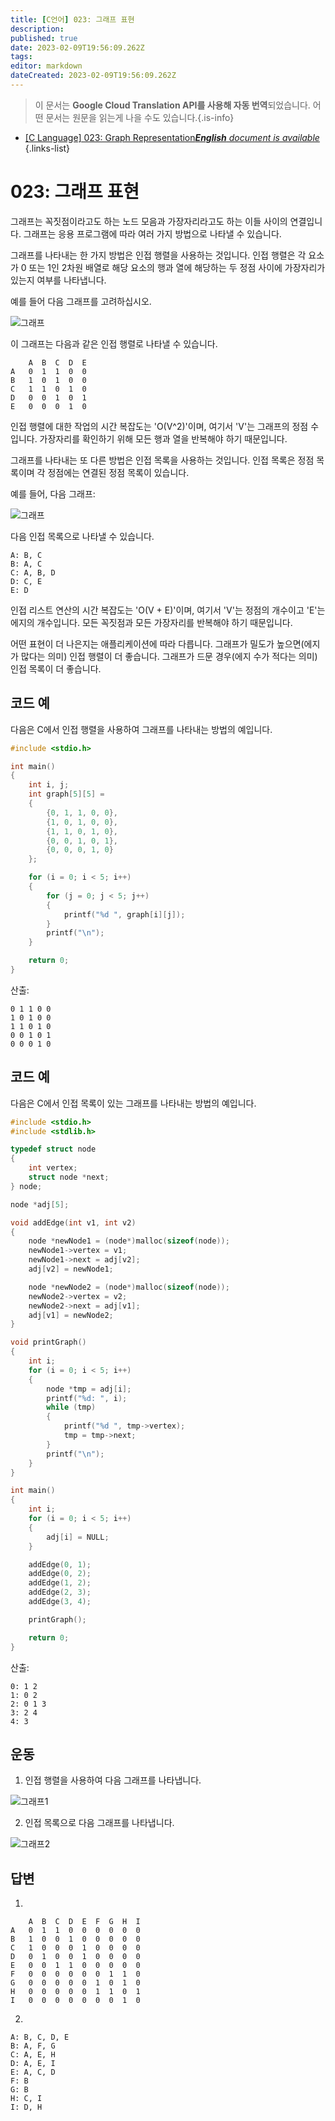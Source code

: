 ```yaml
---
title: [C언어] 023: 그래프 표현
description: 
published: true
date: 2023-02-09T19:56:09.262Z
tags: 
editor: markdown
dateCreated: 2023-02-09T19:56:09.262Z
---
```


> 이 문서는 **Google Cloud Translation API를 사용해 자동 번역**되었습니다.
어떤 문서는 원문을 읽는게 나을 수도 있습니다.{.is-info}



- [[C Language] 023: Graph Representation***English** document is available*](/en/Knowledge-base/Algorithm/c-language-023-graph-representation)
{.links-list}


# 023: 그래프 표현

그래프는 꼭짓점이라고도 하는 노드 모음과 가장자리라고도 하는 이들 사이의 연결입니다. 그래프는 응용 프로그램에 따라 여러 가지 방법으로 나타낼 수 있습니다.

그래프를 나타내는 한 가지 방법은 인접 행렬을 사용하는 것입니다. 인접 행렬은 각 요소가 0 또는 1인 2차원 배열로 해당 요소의 행과 열에 해당하는 두 정점 사이에 가장자리가 있는지 여부를 나타냅니다.

예를 들어 다음 그래프를 고려하십시오.

![그래프](https://github.com/Bergel/Coursera-Data-Structures-Algorithms/raw/master/1.%20Fundamentals/week2/graph.png)

이 그래프는 다음과 같은 인접 행렬로 나타낼 수 있습니다.

```
    A  B  C  D  E
A   0  1  1  0  0
B   1  0  1  0  0
C   1  1  0  1  0
D   0  0  1  0  1
E   0  0  0  1  0
```

인접 행렬에 대한 작업의 시간 복잡도는 'O(V^2)'이며, 여기서 'V'는 그래프의 정점 수입니다. 가장자리를 확인하기 위해 모든 행과 열을 반복해야 하기 때문입니다.

그래프를 나타내는 또 다른 방법은 인접 목록을 사용하는 것입니다. 인접 목록은 정점 목록이며 각 정점에는 연결된 정점 목록이 있습니다.

예를 들어, 다음 그래프:

![그래프](https://github.com/Bergel/Coursera-Data-Structures-Algorithms/raw/master/1.%20Fundamentals/week2/graph.png)

다음 인접 목록으로 나타낼 수 있습니다.

```
A: B, C
B: A, C
C: A, B, D
D: C, E
E: D
```

인접 리스트 연산의 시간 복잡도는 'O(V + E)'이며, 여기서 'V'는 정점의 개수이고 'E'는 에지의 개수입니다. 모든 꼭짓점과 모든 가장자리를 반복해야 하기 때문입니다.

어떤 표현이 더 나은지는 애플리케이션에 따라 다릅니다. 그래프가 밀도가 높으면(에지가 많다는 의미) 인접 행렬이 더 좋습니다. 그래프가 드문 경우(에지 수가 적다는 의미) 인접 목록이 더 좋습니다.

## 코드 예

다음은 C에서 인접 행렬을 사용하여 그래프를 나타내는 방법의 예입니다.

```C
#include <stdio.h>

int main()
{
    int i, j;
    int graph[5][5] =
    {
        {0, 1, 1, 0, 0},
        {1, 0, 1, 0, 0},
        {1, 1, 0, 1, 0},
        {0, 0, 1, 0, 1},
        {0, 0, 0, 1, 0}
    };

    for (i = 0; i < 5; i++)
    {
        for (j = 0; j < 5; j++)
        {
            printf("%d ", graph[i][j]);
        }
        printf("\n");
    }

    return 0;
}
```

산출:

```
0 1 1 0 0 
1 0 1 0 0 
1 1 0 1 0 
0 0 1 0 1 
0 0 0 1 0
```

## 코드 예

다음은 C에서 인접 목록이 있는 그래프를 나타내는 방법의 예입니다.

```C
#include <stdio.h>
#include <stdlib.h>

typedef struct node
{
    int vertex;
    struct node *next;
} node;

node *adj[5];

void addEdge(int v1, int v2)
{
    node *newNode1 = (node*)malloc(sizeof(node));
    newNode1->vertex = v1;
    newNode1->next = adj[v2];
    adj[v2] = newNode1;

    node *newNode2 = (node*)malloc(sizeof(node));
    newNode2->vertex = v2;
    newNode2->next = adj[v1];
    adj[v1] = newNode2;
}

void printGraph()
{
    int i;
    for (i = 0; i < 5; i++)
    {
        node *tmp = adj[i];
        printf("%d: ", i);
        while (tmp)
        {
            printf("%d ", tmp->vertex);
            tmp = tmp->next;
        }
        printf("\n");
    }
}

int main()
{
    int i;
    for (i = 0; i < 5; i++)
    {
        adj[i] = NULL;
    }

    addEdge(0, 1);
    addEdge(0, 2);
    addEdge(1, 2);
    addEdge(2, 3);
    addEdge(3, 4);

    printGraph();

    return 0;
}
```

산출:

```
0: 1 2 
1: 0 2 
2: 0 1 3 
3: 2 4 
4: 3
```

## 운동

1. 인접 행렬을 사용하여 다음 그래프를 나타냅니다.

![그래프1](https://github.com/Bergel/Coursera-Data-Structures-Algorithms/raw/master/1.%20Fundamentals/week2/graph1.png)

2. 인접 목록으로 다음 그래프를 나타냅니다.

![그래프2](https://github.com/Bergel/Coursera-Data-Structures-Algorithms/raw/master/1.%20Fundamentals/week2/graph2.png)

## 답변

1.

```
    A  B  C  D  E  F  G  H  I
A   0  1  1  0  0  0  0  0  0
B   1  0  0  1  0  0  0  0  0
C   1  0  0  0  1  0  0  0  0
D   0  1  0  0  1  0  0  0  0
E   0  0  1  1  0  0  0  0  0
F   0  0  0  0  0  0  1  1  0
G   0  0  0  0  0  1  0  1  0
H   0  0  0  0  0  1  1  0  1
I   0  0  0  0  0  0  0  1  0
```

2.

```
A: B, C, D, E
B: A, F, G
C: A, E, H
D: A, E, I
E: A, C, D
F: B
G: B
H: C, I
I: D, H
```